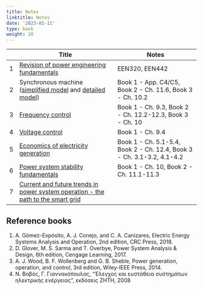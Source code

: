 ```yaml
---
title: Notes
linktitle: Notes
date: '2023-01-11'
type: book
weight: 20
---
```


|  | Title | Notes |
|-----------------|------------|------------|
|1| [Revision of power engineering fundamentals](https://www.dropbox.com/s/tx0tanvhlc9r20j/lecture_part1_presentation.pdf?dl=0) | EEN320, EEN442 |
|2| Synchronous machine ([simplified model](https://www.dropbox.com/s/hfss7gfok9h9jim/lecture_part2A_presentation.pdf?dl=0) and [detailed model](https://www.dropbox.com/s/hz8v8j8a9wl2h29/lecture_part2B_presentation.pdf?dl=0)) | Book 1 - App. C4/C5, Book 2 - Ch. 11.6, Book 3 - Ch. 10.2 |
|3| [Frequency control](https://www.dropbox.com/s/16boruyztno0afu/lecture_part3_presentation.pdf?dl=0)| Book 1 - Ch. 9.3, Book 2 - Ch. 12.2-12.3, Book 3 - Ch. 10 |
|4| [Voltage control](https://www.dropbox.com/s/xhiaw0xvehnd477/lecture_part4_presentation.pdf?dl=0) | Book 1 - Ch. 9.4 |
|5| [Economics of electricity generation](https://www.dropbox.com/s/gy097kcqnauz9c1/lecture_part5_presentation.pdf?dl=0) | Book 1 - Ch. 5.1-5.4, Book 2 - Ch. 12.4, Book 3 - Ch.  3.1-3.2, 4.1-4.2  |
|6| [Power system stability fundamentals](https://www.dropbox.com/s/q66m3wnelljps7w/lecture_part6_presentation.pdf?dl=0) | Book 1 - Ch. 10, Book 2 - Ch. 11.1-11.3  |
|7| [Current and future trends in power system operation - the path to the smart grid](https://www.dropbox.com/s/4575ghpo3sq3mzf/lecture_part_smart_grid.pdf?dl=0) |   |

## Reference books

1. A. Gómez-Expósito, A. J. Conejo, and C. A. Canizares, Electric Energy Systems Analysis and Operation, 2nd edition, CRC Press, 2018.
2. D. Glover, M. S. Sarma and T. Overbye, Power System Analysis & Design, 6th edition, Cengage Learning, 2017.
3. A. J. Wood, B. F. Wollenberg and G. B. Sheble, Power generation, operation, and control, 3rd edition, Wiley-IEEE Press, 2014.
4. Ν. Βοβός, Γ. Γιαννακόπουλος, “Έλεγχος και ευστάθεια συστημάτων ηλεκτρικής ενέργειας”,  εκδόσεις ΖΗΤΗ, 2008
